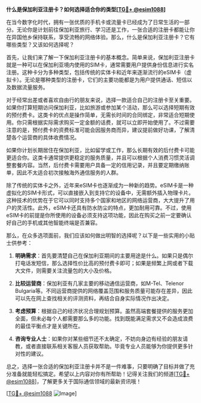 **什么是保加利亚注册卡？如何选择适合你的类型[[TG💪+ @esim1088](https://t.me/s/esim1088)]**

在当今数字化时代，拥有一张优质的手机卡或流量卡已经成为了日常生活的一部分。无论你是计划前往保加利亚旅行、学习还是工作，一张合适的注册卡都能让你在异国他乡保持联系，享受流畅的网络体验。那么，什么是保加利亚注册卡？它有哪些类型？又该如何选择呢？

首先，让我们来了解一下保加利亚注册卡的基本概念。简单来说，保加利亚注册卡就是一种可以在保加利亚境内使用的SIM卡，通常需要用户提供身份信息进行实名注册。这种卡分为多种类型，包括传统的实体卡和近年来逐渐流行的eSIM卡（虚拟卡）。无论是哪种类型的注册卡，它们的主要功能都是为用户提供通话、短信以及数据流量服务。

对于经常出差或者喜欢自由行的朋友来说，选择一款适合自己的注册卡至关重要。如果你打算短期访问保加利亚，比如旅游或参加某个活动，那么可以选择短期有效的预付费卡。这类卡的优点是操作简单，无需长时间的合同绑定，非常适合短期使用。你只需根据实际需求购买一定金额的话费，就可以立即开始使用了。不过需要注意的是，预付费卡的资费标准可能会因服务商而异，建议提前做好功课，了解清楚各个运营商的具体收费情况。

如果你计划长期居住在保加利亚，比如留学或工作，那么长期有效的后付费卡可能更适合你。这类卡通常提供更稳定的服务质量，并且可以根据个人消费习惯灵活调整套餐内容。当然，后付费卡需要用户具备一定的信用记录，并且要定期缴纳账单，因此不太适合初次接触海外通信服务的人群。

除了传统的实体卡之外，近年来eSIM卡也逐渐成为一种新的趋势。eSIM卡是一种虚拟化的SIM卡形式，可以直接嵌入到支持它的设备中，无需额外插入物理卡片。这种技术的优势在于它可以同时支持多个国家和地区的网络运营商，大大提升了用户的灵活性。此外，eSIM卡还具有防水防尘的特点，更加耐用可靠。不过，使用eSIM卡的前提是你所使用的设备必须支持这项功能，因此在购买之前一定要确认好自己的手机或其他智能终端是否兼容。

那么，在众多选项面前，我们应该如何做出明智的选择呢？以下是一些实用的小贴士供参考：

1. **明确需求**：首先要清楚自己在保加利亚期间的主要用途是什么。如果只是偶尔打电话发短信，那么选择性价比高的预付费卡即可；如果是频繁上网或者下载大文件，则需要关注流量包的大小及价格。

2. **比较运营商**：保加利亚有几家主要的移动通信运营商，如M-Tel、Telenor Bulgaria等。不同运营商提供的网络覆盖范围和服务质量可能存在差异，因此可以先在网上查找相关的评测资料，再结合自身实际情况作出决定。

3. **考虑预算**：根据自己的经济状况合理规划预算。虽然高端套餐提供的服务更加全面，但未必每个人都需要那么多的功能。找到既能满足需求又不会造成浪费的最佳平衡点才是关键所在。

4. **咨询专业人士**：如果你对某些细节还不太确定，不妨向身边有经验的朋友请教，或者直接联系相关客服人员获取帮助。毕竟专业人员能够为你提供更多针对性的建议。

总之，选择一张合适的保加利亚注册卡并不是一件难事，只要明确了目标并做了充分准备就能轻松搞定。希望以上内容对你有所帮助！记得关注我们的频道[[TG💪+ @esim1088](https://t.me/s/esim1088)]，了解更多关于国际通信领域的最新资讯哦！

[[TG💪+ @esim1088](https://t.me/s/esim1088) ![Image](https://i.postimg.cc/4NQfJmqS/Snipaste-2025-05-13-00-14-12.png)]
